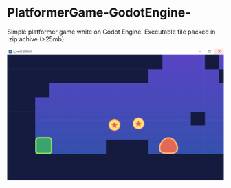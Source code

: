 # PlatformerGame-GodotEngine-

Simple platformer game white on Godot Engine.
Executable file packed in .zip achive (>25mb)

![Alt text](Platformer.PNG?raw=true "Title")
